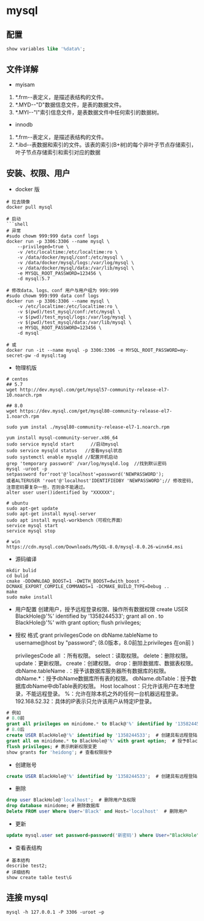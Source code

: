 # mysql

## 配置
```sql
show variables like '%data%';
```

## 文件详解

- myisam
1. *.frm--表定义，是描述表结构的文件。
2. *.MYD--"D"数据信息文件，是表的数据文件。
3. *.MYI--"I"索引信息文件，是表数据文件中任何索引的数据树。

- innodb
1. *.frm--表定义，是描述表结构的文件。
2. *.ibd--表数据和索引的文件。该表的索引(B+树)的每个非叶子节点存储索引，叶子节点存储索引和索引对应的数据


## 安装、权限、用户
- docker 版
```shell
# 拉去镜像
docker pull mysql

# 启动
```shell
# 异常
#sudo chowm 999:999 data conf logs
docker run -p 3306:3306 --name mysql \
    --privileged=true \
    -v /etc/localtime:/etc/localtime:ro \
    -v /data/docker/mysql/conf:/etc/mysql \
    -v /data/docker/mysql/logs:/var/log/mysql \
    -v /data/docker/mysql/data:/var/lib/mysql \
    -e MYSQL_ROOT_PASSWORD=123456 \
    -d mysql:5.7

# 修改data、logs、conf 用户与用户组为 999:999
#sudo chowm 999:999 data conf logs
docker run -p 3306:3306 --name mysql \
    -v /etc/localtime:/etc/localtime:ro \
    -v $(pwd)/test_mysql/conf:/etc/mysql \
    -v $(pwd)/test_mysql/logs:/var/log/mysql \
    -v $(pwd)/test_mysql/data:/var/lib/mysql \
    -e MYSQL_ROOT_PASSWORD=123456 \
    -d mysql

# 或
docker run -it --name mysql -p 3306:3306 -e MYSQL_ROOT_PASSWORD=my-secret-pw -d mysql:tag 

```

- 物理机版
```shell
# centos
## 5.7
wget http://dev.mysql.com/get/mysql57-community-release-el7-10.noarch.rpm

## 8.0
wget https://dev.mysql.com/get/mysql80-community-release-el7-1.noarch.rpm 

sudo yum instal ./mysql80-community-release-el7-1.noarch.rpm 

yum install mysql-community-server.x86_64 
sudo service mysqld start      //启动mysql 
sudo service mysqld status   //查看mysql状态 
sudo systemctl enable mysqld //配置开机启动 
grep 'temporary password' /var/log/mysqld.log  //找到默认密码 
mysql -uroot -p  
setpassword for'root'@'localhost'=password('NEWPASSWORD'); 
或者ALTERUSER 'root'@'localhost'IDENTIFIEDBY 'NEWPASSWORD';// 修改密码,注意密码要复杂一些，否则会不能通过。 
alter user user()identified by "XXXXXX"; 

# ubuntu
sudo apt-get update 
sudo apt-get install mysql-server 
sudo apt install mysql-workbench（可视化界面） 
service mysql start 
service mysql stop 

# win
https://cdn.mysql.com/Downloads/MySQL-8.0/mysql-8.0.26-winx64.msi 
```

- 源码编译
```shell
mkdir bulid
cd bulid
cmake -DDOWNLOAD_BOOST=1 -DWITH_BOOST=dwith_boost -DCMAKE_EXPORT_COMPILE_COMMANDS=1 -DCMAKE_BUILD_TYPE=Debug ..
make
sudo make install
```

- 用户配置
创建用户，授予远程登录权限、操作所有数据权限
create USER BlackHole@'%' identified by '1358244533';
grant all on *.* to BlackHole@'%' with grant option;
flush privileges;

- 授权
    格式
    grant privilegesCode on dbName.tableName to username@host by "password"; 
    (8.0版本，8.0前加上privileges 在on前 ) 

    privilegesCode 
        all ：所有权限。 
        select：读取权限。 
        delete：删除权限。 
        update：更新权限。 
        create：创建权限。 
        drop：删除数据库、数据表权限。 
    dbName.tableName 
        *.*：授予该数据库服务器所有数据库的权限。 
        dbName.*：授予dbName数据库所有表的权限。 
        dbName.dbTable：授予数据库dbName中dbTable表的权限。 
    Host 
        localhost：只允许该用户在本地登录，不能远程登录。 
        %：允许在除本机之外的任何一台机器远程登录。 
        192.168.52.32：具体的IP表示只允许该用户从特定IP登录。 

```sql
# 例如
# 8.0前
grant all privileges on minidome.* to Black@'%' identified by '1358244533';  # 授权Blcak具有远程登陆与minidome数据库的所有权限 
# 8.0后
create USER BlackHole@'%' identified by '1358244533';  # 创建具有远程登陆的BlackHole用户 
grant all on minidome.* to BlackHole@'%' with grant option;  # 授予BlackHole具有minidome的所有权限 
flush privileges; # 表示刷新权限变更 
show grants for 'heidong'; # 查看权限授予
```

- 创建账号
```sql
create USER BlackHole@'%' identified by '1358244533';  # 创建具有远程登陆的BlackHole用户
```

- 删除
```sql
drop user BlackHole@'localhost';  # 删除用户及权限 
drop database minidome; # 删除数据库
Delete FROM user Where User='Black' and Host='localhost'  # 删除用户
```

- 更新
```sql
update mysql.user set password=password('新密码') where User="BlackHole" and Host="localhost"; # 更新密码
```

- 查看表结构
```shell
# 基本结构
describe test2;
# 详细结构
show create table test\G
```

## 连接 mysql
```shell
mysql -h 127.0.0.1 -P 3306 -uroot –p 
```
